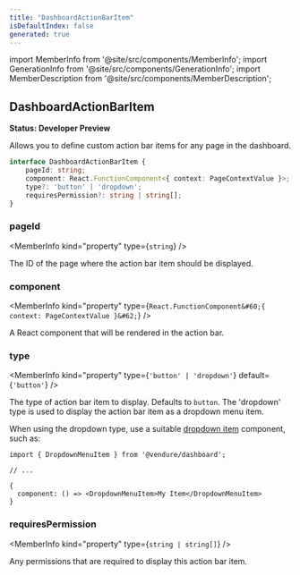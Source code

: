 ```yaml
---
title: "DashboardActionBarItem"
isDefaultIndex: false
generated: true
---
```

<!-- This file was generated from the Vendure source. Do not modify. Instead, re-run the "docs:build" script -->
import MemberInfo from '@site/src/components/MemberInfo';
import GenerationInfo from '@site/src/components/GenerationInfo';
import MemberDescription from '@site/src/components/MemberDescription';


## DashboardActionBarItem

<GenerationInfo sourceFile="packages/dashboard/src/lib/framework/extension-api/types/layout.ts" sourceLine="19" packageName="@vendure/dashboard" since="3.3.0" />

**Status: Developer Preview**

Allows you to define custom action bar items for any page in the dashboard.

```ts title="Signature"
interface DashboardActionBarItem {
    pageId: string;
    component: React.FunctionComponent<{ context: PageContextValue }>;
    type?: 'button' | 'dropdown';
    requiresPermission?: string | string[];
}
```

<div className="members-wrapper">

### pageId

<MemberInfo kind="property" type={`string`}   />

The ID of the page where the action bar item should be displayed.
### component

<MemberInfo kind="property" type={`React.FunctionComponent&#60;{ context: PageContextValue }&#62;`}   />

A React component that will be rendered in the action bar.
### type

<MemberInfo kind="property" type={`'button' | 'dropdown'`} default={`'button'`}   />

The type of action bar item to display. Defaults to `button`.
The 'dropdown' type is used to display the action bar item as a dropdown menu item.

When using the dropdown type, use a suitable [dropdown item](https://ui.shadcn.com/docs/components/dropdown-menu)
component, such as:

```tsx
import { DropdownMenuItem } from '@vendure/dashboard';

// ...

{
  component: () => <DropdownMenuItem>My Item</DropdownMenuItem>
}
```
### requiresPermission

<MemberInfo kind="property" type={`string | string[]`}   />

Any permissions that are required to display this action bar item.


</div>

